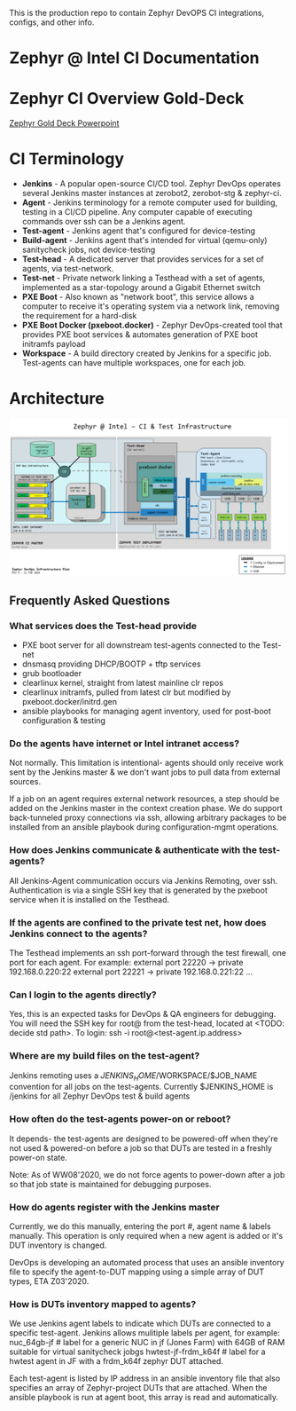This is the production repo to contain Zephyr DevOPS CI integrations, configs, and other info. 

# Zephyr @ Intel CI Documentation 

# Zephyr CI Overview Gold-Deck
[Zephyr Gold Deck Powerpoint](https://intel-my.sharepoint.com/:p:/p/christopher_g_turner/EfZ2TF9ElydPjpGBEAKiUkwBiFt5LFBZPI2aGO_HZnP7Wg?e=Bxeeho)

# CI Terminology
* **Jenkins** - A popular open-source CI/CD tool. Zephyr DevOps operates several Jenkins master instances at zerobot2, zerobot-stg & zephyr-ci.
* **Agent** - Jenkins terminology for a remote computer used for building, testing in a CI/CD pipeline. Any computer capable of executing commands over ssh can be a Jenkins agent.
* **Test-agent** - Jenkins agent that's configured for device-testing
* **Build-agent** - Jenkins agent that's intended for virtual (qemu-only) sanitycheck jobs, not device-testing
* **Test-head** - A dedicated server that provides services for a set of agents, via test-network.
* **Test-net** - Private network linking a Testhead with a set of agents, implemented as a star-topology around a Gigabit Ethernet switch
* **PXE Boot** - Also known as "network boot", this service allows a computer to receive it's operating system via a network link, removing the requirement for a hard-disk
* **PXE Boot Docker (pxeboot.docker)** - Zephyr DevOps-created tool that provides PXE boot services & automates generation of PXE boot initramfs payload
* **Workspace** - A build directory created by Jenkins for a specific job. Test-agents can have multiple workspaces, one for each job.


# Architecture

![Zephyr CI Block Diagram](zephyrCI-block-diagrams-WW08-2020.png "zephyr CI block diagram WW41 2019")
		
## Frequently Asked Questions
### What services does the Test-head provide
* PXE boot server for all downstream test-agents connected to the Test-net
* dnsmasq providing DHCP/BOOTP + tftp services
* grub bootloader
* clearlinux kernel, straight from latest mainline clr repos
* clearlinux initramfs, pulled from latest clr but modified by pxeboot.docker/initrd.gen
* ansible playbooks for managing agent inventory, used for post-boot configuration & testing
		
### Do the agents have internet or Intel intranet access?
Not normally. This limitation is intentional- agents should only receive work sent by the Jenkins master & we don't want jobs to pull data from external sources. 

If a job on an agent requires external network resources, a step should be added on the Jenkins master in the context creation phase. We do support back-tunneled proxy connections via ssh, allowing arbitrary packages to be installed from an ansible playbook during configuration-mgmt operations.
	
### How does Jenkins communicate & authenticate with the test-agents?
All Jenkins-Agent communication occurs via Jenkins Remoting, over ssh. Authentication is via a single SSH key that is generated by the pxeboot service when it is installed on the Testhead.

### If the agents are confined to the private test net, how does Jenkins connect to the agents?
The Testhead implements an ssh port-forward through the test firewall, one port for each agent. For example:
	external port 22220 -> private 192.168.0.220:22
	external port 22221 -> private 192.168.0.221:22
	...

### Can I login to the agents directly?
Yes, this is an expected tasks for DevOps & QA engineers for debugging. You will need the SSH key for root@<test-agent> from the test-head, located at <TODO: decide std path>. To login:
    ssh -i <path-to-key> root@<test-agent.ip.address>

### Where are my build files on the test-agent?
Jenkins remoting uses a $JENKINS_HOME/$WORKSPACE/$JOB_NAME convention for all jobs on the test-agents. Currently $JENKINS_HOME is /jenkins for all Zephyr DevOps test & build agents

### How often do the test-agents power-on or reboot?
It depends- the test-agents are designed to be powered-off when they're not used & powered-on before a job so that DUTs are tested in a freshly power-on state. 

Note: As of WW08'2020, we do not force agents to power-down after a job so that job state is maintained for debugging purposes.

### How do agents register with the Jenkins master
Currently, we do this manually, entering the port #, agent name & labels manually. This operation is only required when a new agent is added or it's DUT inventory is changed.

DevOps is developing an automated process that uses an ansible inventory file to specify the agent-to-DUT mapping using a simple array of DUT types, ETA Z03'2020.

### How is DUTs inventory mapped to agents?
We use Jenkins agent labels to indicate which DUTs are connected to a specific test-agent. Jenkins allows mulitiple labels per agent, for example:
    nuc_64gb-jf			# label for a generic NUC in jf (Jones Farm) with 64GB of RAM suitable for virtual sanitycheck jobgs
    hwtest-jf-frdm_k64f # label for a hwtest agent in JF with a frdm_k64f zephyr DUT attached.

Each test-agent is listed by IP address in an ansible inventory file that also specifies an array of Zephyr-project DUTs that are attached. When the ansible playbook is run at agent boot, this array is read and automatically.
